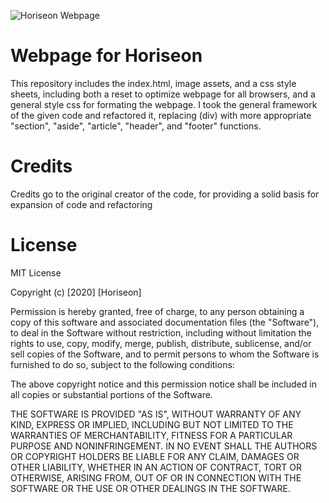 ![Horiseon Webpage](https://github.com/jks2090/horiseon-repo.git)

# Webpage for Horiseon
This repository includes the index.html, image assets, and a css style sheets, including both a reset to optimize webpage for all browsers, and a general style css for formating the webpage. I took the general framework of the given code and refactored it, replacing (div) with more appropriate "section", "aside", "article", "header", and "footer" functions. 

# Credits

Credits go to the original creator of the code, for providing a solid basis for expansion of code and refactoring

# License

MIT License

Copyright (c) [2020] [Horiseon]

Permission is hereby granted, free of charge, to any person obtaining a copy
of this software and associated documentation files (the "Software"), to deal
in the Software without restriction, including without limitation the rights
to use, copy, modify, merge, publish, distribute, sublicense, and/or sell
copies of the Software, and to permit persons to whom the Software is
furnished to do so, subject to the following conditions:

The above copyright notice and this permission notice shall be included in all
copies or substantial portions of the Software.

THE SOFTWARE IS PROVIDED "AS IS", WITHOUT WARRANTY OF ANY KIND, EXPRESS OR
IMPLIED, INCLUDING BUT NOT LIMITED TO THE WARRANTIES OF MERCHANTABILITY,
FITNESS FOR A PARTICULAR PURPOSE AND NONINFRINGEMENT. IN NO EVENT SHALL THE
AUTHORS OR COPYRIGHT HOLDERS BE LIABLE FOR ANY CLAIM, DAMAGES OR OTHER
LIABILITY, WHETHER IN AN ACTION OF CONTRACT, TORT OR OTHERWISE, ARISING FROM,
OUT OF OR IN CONNECTION WITH THE SOFTWARE OR THE USE OR OTHER DEALINGS IN THE
SOFTWARE.

